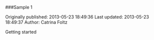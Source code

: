 ###Sample 1

Originally published: 2013-05-23 18:49:36
Last updated: 2013-05-23 18:49:37
Author: Catrina Foltz

Getting started